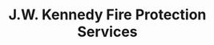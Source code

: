 ---
title: "J.W. Kennedy Fire Protection Services"
url: /trenton/j-w-kennedy-fire-protection-services/
shop: Allgemein
---